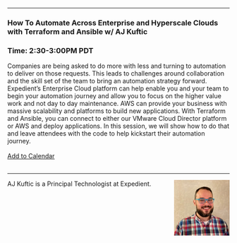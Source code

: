 <style>
  .wrapper {margin-top:75px;}
  header {top:20px!important;
  .session-wrapper{border:1px solid #36373b; border-radius:5px; padding:20px; background-color:##D3D3D3;}
  
</style>
<hr/>

### **How To Automate Across Enterprise and Hyperscale Clouds with Terraform and Ansible w/ AJ Kuftic**
### **Time: 2:30-3:00PM PDT**
<div class="session-wrapper">
Companies are being asked to do more with less and turning to automation to deliver on those requests. This leads to challenges around collaboration and the skill set of the team to bring an automation strategy forward. Expedient’s Enterprise Cloud platform can help enable you and your team to begin your automation journey and allow you to focus on the higher value work and not day to day maintenance. AWS can provide your business with massive scalability and platforms to build new applications. With Terraform and Ansible, you can connect to either our VMware Cloud Director platform or AWS and deploy applications. In this session, we will show how to do that and leave attendees with the code to help kickstart their automation journey.
<br><br> 
<a title="Add to Calendar" class="addeventatc" data-id="YC5085530" href="https://www.addevent.com/event/YC5085530" target="_blank" rel="nofollow">Add to Calendar</a>
        <script type="text/javascript" src="https://addevent.com/libs/atc/1.6.1/atc.min.js" async defer></script>
</div>
<br> 
<hr/>
<img src="aj_kuftic.jpg" alt="AJ Kuftic" width="25%" align="right">
    
<p>AJ Kuftic is a Principal Technologist at Expedient.</p>
